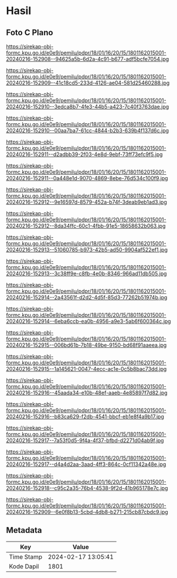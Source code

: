 # Hasil

## Foto C Plano

https://sirekap-obj-formc.kpu.go.id/e0e9/pemilu/pdpr/18/01/16/20/15/1801162015001-20240216-152908--94625a5b-6d2a-4c91-b677-adf5bcfe7054.jpg

https://sirekap-obj-formc.kpu.go.id/e0e9/pemilu/pdpr/18/01/16/20/15/1801162015001-20240216-152909--41c18cd5-233d-4126-ae04-581d25460288.jpg

https://sirekap-obj-formc.kpu.go.id/e0e9/pemilu/pdpr/18/01/16/20/15/1801162015001-20240216-152910--3edca8b7-4fe3-44b5-a423-7c40f3763dae.jpg

https://sirekap-obj-formc.kpu.go.id/e0e9/pemilu/pdpr/18/01/16/20/15/1801162015001-20240216-152910--00aa7ba7-61cc-4844-b2b3-639b4f137d6c.jpg

https://sirekap-obj-formc.kpu.go.id/e0e9/pemilu/pdpr/18/01/16/20/15/1801162015001-20240216-152911--d2adbb39-2f03-4e8d-9ebf-73ff73efc9f5.jpg

https://sirekap-obj-formc.kpu.go.id/e0e9/pemilu/pdpr/18/01/16/20/15/1801162015001-20240216-152911--0a448e1d-9070-4869-8ebe-76d534c100f9.jpg

https://sirekap-obj-formc.kpu.go.id/e0e9/pemilu/pdpr/18/01/16/20/15/1801162015001-20240216-152912--9e16597d-8579-452a-b74f-3deab9eb1ad3.jpg

https://sirekap-obj-formc.kpu.go.id/e0e9/pemilu/pdpr/18/01/16/20/15/1801162015001-20240216-152912--8da34ffc-60c1-4fbb-91e5-18658632b063.jpg

https://sirekap-obj-formc.kpu.go.id/e0e9/pemilu/pdpr/18/01/16/20/15/1801162015001-20240216-152913--51060785-b973-42b5-ad50-9904af522ef1.jpg

https://sirekap-obj-formc.kpu.go.id/e0e9/pemilu/pdpr/18/01/16/20/15/1801162015001-20240216-152913--3c38ff9e-c8fb-4e0b-8346-966ad11db505.jpg

https://sirekap-obj-formc.kpu.go.id/e0e9/pemilu/pdpr/18/01/16/20/15/1801162015001-20240216-152914--2a43561f-d2d2-4d5f-85d3-77262b51974b.jpg

https://sirekap-obj-formc.kpu.go.id/e0e9/pemilu/pdpr/18/01/16/20/15/1801162015001-20240216-152914--6eba6ccb-ea0b-4956-a9e3-5ab6f600364c.jpg

https://sirekap-obj-formc.kpu.go.id/e0e9/pemilu/pdpr/18/01/16/20/15/1801162015001-20240216-152915--006bd61b-7b18-49be-9150-bd68f91aaeea.jpg

https://sirekap-obj-formc.kpu.go.id/e0e9/pemilu/pdpr/18/01/16/20/15/1801162015001-20240216-152915--1a145621-0047-4ecc-ac1e-0c5b8bac73dd.jpg

https://sirekap-obj-formc.kpu.go.id/e0e9/pemilu/pdpr/18/01/16/20/15/1801162015001-20240216-152916--45aada34-e10b-48ef-aaeb-4e85897f7d82.jpg

https://sirekap-obj-formc.kpu.go.id/e0e9/pemilu/pdpr/18/01/16/20/15/1801162015001-20240216-152916--b83ca629-f2db-4541-bbcf-eb1e8f4a9b17.jpg

https://sirekap-obj-formc.kpu.go.id/e0e9/pemilu/pdpr/18/01/16/20/15/1801162015001-20240216-152917--7a53f0d5-9f4a-4f37-bfbd-d2271d04ab9f.jpg

https://sirekap-obj-formc.kpu.go.id/e0e9/pemilu/pdpr/18/01/16/20/15/1801162015001-20240216-152917--d4a4d2aa-3aad-4ff3-864c-0cf11342a48e.jpg

https://sirekap-obj-formc.kpu.go.id/e0e9/pemilu/pdpr/18/01/16/20/15/1801162015001-20240216-152918--c95c2a35-76b4-4538-9f2d-41b965178e7c.jpg

https://sirekap-obj-formc.kpu.go.id/e0e9/pemilu/pdpr/18/01/16/20/15/1801162015001-20240216-152909--6e0f8b13-5cbd-4db8-b271-215cb87cbdc9.jpg


## Metadata

| Key        | Value               |
| ---------- | ------------------- |
| Time Stamp | 2024-02-17 13:05:41 |
| Kode Dapil | 1801                |



